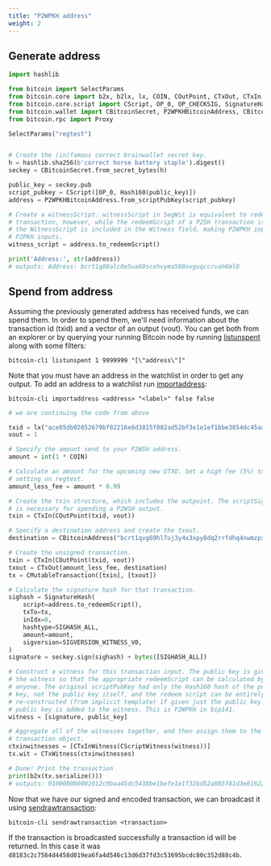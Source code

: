 ```yaml
---
title: "P2WPKH address"
weight: 2
---
```


## Generate address

```py
import hashlib

from bitcoin import SelectParams
from bitcoin.core import b2x, b2lx, lx, COIN, COutPoint, CTxOut, CTxIn, CTxInWitness, CTxWitness, CScriptWitness, CMutableTransaction, Hash160
from bitcoin.core.script import CScript, OP_0, OP_CHECKSIG, SignatureHash, SIGHASH_ALL, SIGVERSION_WITNESS_V0
from bitcoin.wallet import CBitcoinSecret, P2WPKHBitcoinAddress, CBitcoinAddress
from bitcoin.rpc import Proxy

SelectParams("regtest")


# Create the (in)famous correct brainwallet secret key.
h = hashlib.sha256(b'correct horse battery staple').digest()
seckey = CBitcoinSecret.from_secret_bytes(h)

public_key = seckey.pub
script_pubkey = CScript([OP_0, Hash160(public_key)])
address = P2WPKHBitcoinAddress.from_scriptPubKey(script_pubkey)

# Create a witnessScript. witnessScript in SegWit is equivalent to redeemScript in P2PKH
# transaction, however, while the redeemScript of a P2SH transaction is included in the ScriptSig,
# the WitnessScript is included in the Witness field, making P2WPKH inputs cheaper to spend than
# P2PKH inputs.
witness_script = address.to_redeemScript()

print('Address:', str(address))
# outputs: Address: bcrt1q08alc0e5ua69scxhvyma568nvguqccrvah6ml0
```

## Spend from address

Assuming the previously generated address has received funds, we can spend them. In order to spend
them, we'll need information about the transaction id (txid) and a vector of an output (vout). You
can get both from an explorer or by querying your running Bitcoin node by running
[listunspent](https://chainquery.com/bitcoin-cli/listunspent) along with some filters:

`bitcoin-cli listunspent 1 9999999 "[\"address\"]"`

Note that you must have an address in the watchlist in order to get any output. To add an address
to a watchlist run [importaddress](https://chainquery.com/bitcoin-cli/importaddress):

`bitcoin-cli importaddress <address> "<label>" false false`

```py
# we are continuing the code from above

txid = lx("ace85db02052679bf02216e6d3815f082ad52bf3e1e1ef1bbe3854dc45aa9b2c")
vout = 1

# Specify the amount send to your P2WSH address.
amount = int(1 * COIN)

# Calculate an amount for the upcoming new UTXO. Set a high fee (5%) to bypass bitcoind minfee
# setting on regtest.
amount_less_fee = amount * 0.99

# Create the txin structure, which includes the outpoint. The scriptSig defaults to being empty as
# is necessary for spending a P2WSH output.
txin = CTxIn(COutPoint(txid, vout))

# Specify a destination address and create the txout.
destination = CBitcoinAddress("bcrt1qvg69hl7uj3y4x3xpy8dq2rrfdhq4nwmzpx9s6y").to_scriptPubKey()

# Create the unsigned transaction.
txin = CTxIn(COutPoint(txid, vout))
txout = CTxOut(amount_less_fee, destination)
tx = CMutableTransaction([txin], [txout])

# Calculate the signature hash for that transaction.
sighash = SignatureHash(
    script=address.to_redeemScript(),
    txTo=tx,
    inIdx=0,
    hashtype=SIGHASH_ALL,
    amount=amount,
    sigversion=SIGVERSION_WITNESS_V0,
)
signature = seckey.sign(sighash) + bytes([SIGHASH_ALL])

# Construct a witness for this transaction input. The public key is given in
# the witness so that the appropriate redeemScript can be calculated by
# anyone. The original scriptPubKey had only the Hash160 hash of the public
# key, not the public key itself, and the redeem script can be entirely
# re-constructed (from implicit template) if given just the public key. So the
# public key is added to the witness. This is P2WPKH in bip141.
witness = [signature, public_key]

# Aggregate all of the witnesses together, and then assign them to the
# transaction object.
ctxinwitnesses = [CTxInWitness(CScriptWitness(witness))]
tx.wit = CTxWitness(ctxinwitnesses)

# Done! Print the transaction
print(b2x(tx.serialize()))
# outputs: 010000000001012c9baa45dc5438be1befe1e1f32bd52a085f81d3e61622f09b675220b05de8ac0100000000ffffffff01c09ee6050000000016001462345bffdc94495344c121da050c696dc159bb6202473044022010440396a713c45ef4600521f26fa5af3324ebda16fc451c56fe72366cc4817c022047bce51f6b7ac97972f2612cd3c165774cfedb71b193367afe3f7a718524bb2301210378d430274f8c5ec1321338151e9f27f4c676a008bdf8638d07c0b6be9ab35c7100000000
```
Now that we have our signed and encoded transaction, we can broadcast it using
[sendrawtransaction](https://chainquery.com/bitcoin-cli/sendrawtransaction):

`bitcoin-cli sendrawtransaction <transaction>`

If the transaction is broadcasted successfully a transaction id will be returned. In this case it was `d8183c2c7564d4458d019ea6fa4d546c13d6d37fd3c53695bcdc80c352d88c4b`.
